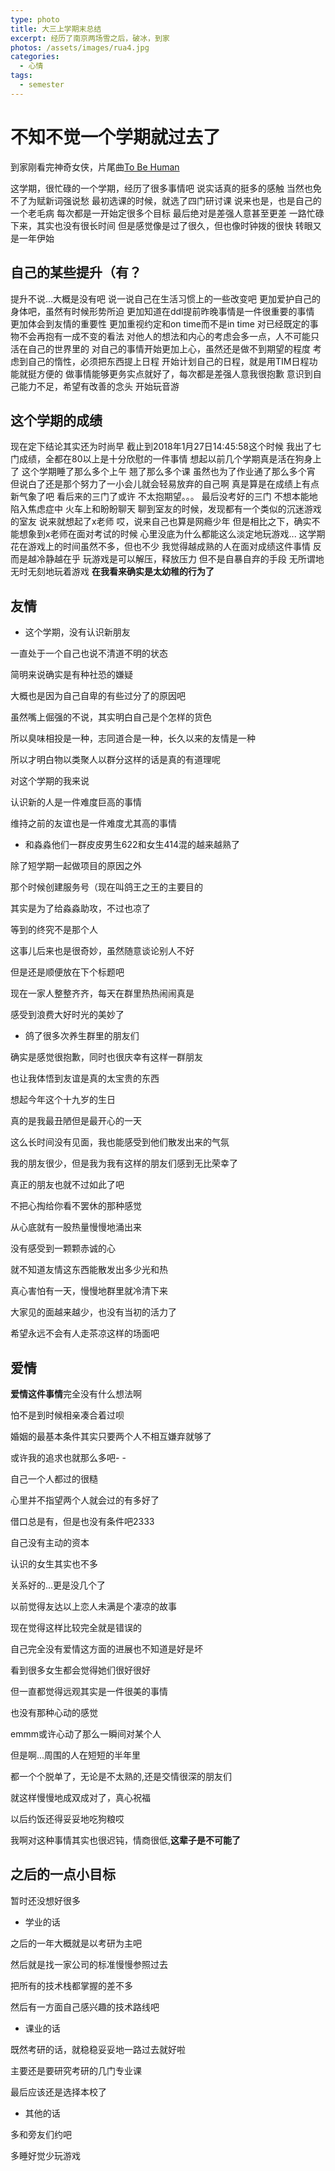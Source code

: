 ```yaml
---
type: photo
title: 大三上学期末总结
excerpt: 经历了南京两场雪之后，破冰，到家
photos: /assets/images/rua4.jpg
categories:
  - 心情
tags:
  - semester
---
```

# 不知不觉一个学期就过去了

到家刚看完神奇女侠，片尾曲[To Be Human](http://music.163.com/#/song?id=480409512&market=baiduqk)

这学期，很忙碌的一个学期，经历了很多事情吧
说实话真的挺多的感触
当然也免不了为赋新词强说愁
最初选课的时候，就选了四门研讨课
说来也是，也是自己的一个老毛病
每次都是一开始定很多个目标
最后绝对是差强人意甚至更差
一路忙碌下来，其实也没有很长时间
但是感觉像是过了很久，但也像时钟拨的很快
转眼又是一年伊始

## 自己的某些提升（有？

提升不说...大概是没有吧
说一说自己在生活习惯上的一些改变吧
更加爱护自己的身体吧，虽然有时候形势所迫
更加知道在ddl提前昨晚事情是一件很重要的事情
更加体会到友情的重要性
更加重视约定和on time而不是in time
对已经既定的事物不会再抱有一成不变的看法
对他人的想法和内心的考虑会多一点，人不可能只活在自己的世界里的
对自己的事情开始更加上心，虽然还是做不到期望的程度
考虑到自己的惰性，必须把东西提上日程
开始计划自己的日程，就是用TIM日程功能就挺方便的
做事情能够更务实点就好了，每次都是差强人意我很抱歉
意识到自己能力不足，希望有改善的念头
开始玩音游


## 这个学期的成绩

现在定下结论其实还为时尚早
截止到2018年1月27日14:45:58这个时候
我出了七门成绩，全都在80以上是十分欣慰的一件事情
想起以前几个学期真是活在狗身上了
这个学期睡了那么多个上午
翘了那么多个课
虽然也为了作业通了那么多个宵
但说白了还是那个努力了一小会儿就会轻易放弃的自己啊
真是算是在成绩上有点新气象了吧
看后来的三门了或许
不太抱期望。。。
最后没考好的三门
不想本能地陷入焦虑症中
火车上和盼盼聊天
聊到室友的时候，发现都有一个类似的沉迷游戏的室友
说来就想起了x老师
哎，说来自己也算是网瘾少年
但是相比之下，确实不能想象到x老师在面对考试的时候
心里没底为什么都能这么淡定地玩游戏...
这学期花在游戏上的时间虽然不多，但也不少
我觉得越成熟的人在面对成绩这件事情
反而是越冷静越在乎 
玩游戏是可以解压，释放压力
但不是自暴自弃的手段
无所谓地无时无刻地玩着游戏
**在我看来确实是太幼稚的行为了**


## 友情

* 这个学期，没有认识新朋友

一直处于一个自己也说不清道不明的状态

简明来说确实是有种社恐的嫌疑

大概也是因为自己自卑的有些过分了的原因吧

虽然嘴上倔强的不说，其实明白自己是个怎样的货色

所以臭味相投是一种，志同道合是一种，长久以来的友情是一种

所以才明白物以类聚人以群分这样的话是真的有道理呢

对这个学期的我来说

认识新的人是一件难度巨高的事情

维持之前的友谊也是一件难度尤其高的事情

* 和淼淼他们一群皮皮男生622和女生414混的越来越熟了

除了短学期一起做项目的原因之外

那个时候创建服务号（现在叫鸽王之王的主要目的

其实是为了给淼淼助攻，不过也凉了

等到的终究不是那个人

这事儿后来也是很奇妙，虽然随意谈论别人不好

但是还是顺便放在下个标题吧

现在一家人整整齐齐，每天在群里热热闹闹真是

感受到浪费大好时光的美妙了

* 鸽了很多次养生群里的朋友们

确实是感觉很抱歉，同时也很庆幸有这样一群朋友

也让我体悟到友谊是真的太宝贵的东西

想起今年这个十九岁的生日

真的是我最丑陋但是最开心的一天

这么长时间没有见面，我也能感受到他们散发出来的气氛

我的朋友很少，但是我为我有这样的朋友们感到无比荣幸了

真正的朋友也就不过如此了吧

不把心掏给你看不罢休的那种感觉

从心底就有一股热量慢慢地涌出来

没有感受到一颗颗赤诚的心

就不知道友情这东西能散发出多少光和热

真心害怕有一天，慢慢地群里就冷清下来

大家见的面越来越少，也没有当初的活力了

希望永远不会有人走茶凉这样的场面吧

## 爱情

**爱情这件事情**完全没有什么想法啊

怕不是到时候相亲凑合着过呗

婚姻的最基本条件其实只要两个人不相互嫌弃就够了

或许我的追求也就那么多吧- -

自己一个人都过的很糙

心里并不指望两个人就会过的有多好了

借口总是有，但是也没有条件吧2333

自己没有主动的资本

认识的女生其实也不多

关系好的...更是没几个了

以前觉得友达以上恋人未满是个凄凉的故事

现在觉得这样比较完全就是错误的

自己完全没有爱情这方面的进展也不知道是好是坏

看到很多女生都会觉得她们很好很好

但一直都觉得远观其实是一件很美的事情

也没有那种心动的感觉

emmm或许心动了那么一瞬间对某个人

但是啊...周围的人在短短的半年里

都一个个脱单了，无论是不太熟的,还是交情很深的朋友们

就这样慢慢地成双成对了，真心祝福

以后约饭还得妥妥地吃狗粮哎

我啊对这种事情其实也很迟钝，情商很低,**这辈子是不可能了**

## 之后的一点小目标

暂时还没想好很多

* 学业的话

之后的一年大概就是以考研为主吧

然后就是找一家公司的标准慢慢参照过去

把所有的技术栈都掌握的差不多

然后有一方面自己感兴趣的技术路线吧

* 课业的话

既然考研的话，就稳稳妥妥地一路过去就好啦

主要还是要研究考研的几门专业课

最后应该还是选择本校了

* 其他的话

多和旁友们约吧

多睡好觉少玩游戏
